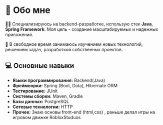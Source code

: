 # 🚀 Обо мне

👨‍💻 Специализируюсь на backend-разработке, использую стек **Java**,  **Spring Framework**. Моя цель - создание масштабируемых и надежных приложений. 

🌱 В свободное время занимаюсь изучением новых технологий, решением задач, разработкой собственных проектов.

## 💻 Основные навыки
- **Языки программирования:** Backend(Java) 
- **Фреймворки:** Spring (Boot, Data), Hibernate ORM
- **Тестирование:** JUnit
- **Системы сборки:** Maven, Gradle
- **Базы данных:** PostgreSQL
- **Сетевые технологии:** HTTP
- **Прочее:** Знаю основы front-end (html,css) , раньше делал игры на игровом движке RobloxStuduos
  
